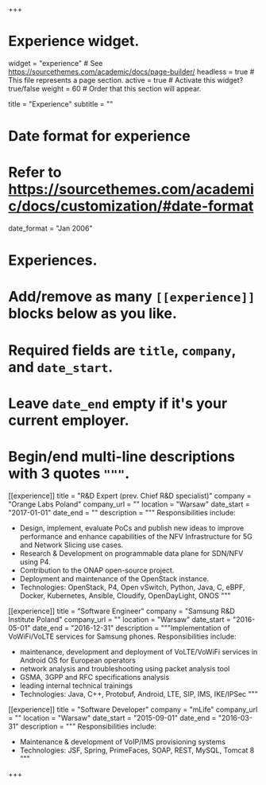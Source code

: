 +++
# Experience widget.
widget = "experience"  # See https://sourcethemes.com/academic/docs/page-builder/
headless = true  # This file represents a page section.
active = true  # Activate this widget? true/false
weight = 60  # Order that this section will appear.

title = "Experience"
subtitle = ""

# Date format for experience
#   Refer to https://sourcethemes.com/academic/docs/customization/#date-format
date_format = "Jan 2006"

# Experiences.
#   Add/remove as many `[[experience]]` blocks below as you like.
#   Required fields are `title`, `company`, and `date_start`.
#   Leave `date_end` empty if it's your current employer.
#   Begin/end multi-line descriptions with 3 quotes `"""`.
[[experience]]
  title = "R&D Expert (prev. Chief R&D specialist)"
  company = "Orange Labs Poland"
  company_url = ""
  location = "Warsaw"
  date_start = "2017-01-01"
  date_end = ""
  description = """
  Responsibilities include:
  
  * Design, implement, evaluate PoCs and publish new ideas to improve performance and enhance capabilities of the NFV Infrastructure for 5G and Network Slicing use cases. 
  * Research & Development on programmable data plane for SDN/NFV using P4. 
  * Contribution to the ONAP open-source project. 
  * Deployment and maintenance of the OpenStack instance.
  * Technologies: OpenStack, P4, Open vSwitch, Python, Java, C, eBPF, Docker, Kubernetes, Ansible, Cloudify, OpenDayLight, ONOS
  """

[[experience]]
  title = "Software Engineer"
  company = "Samsung R&D Institute Poland"
  company_url = ""
  location = "Warsaw"
  date_start = "2016-05-01"
  date_end = "2016-12-31"
  description = """Implementation of VoWiFi/VoLTE services for Samsung phones.
  Responsibilities include:
  
  * maintenance, development and deployment of VoLTE/VoWiFi services in Android OS for European operators
  * network analysis and troubleshooting using packet analysis tool
  * GSMA, 3GPP and RFC specifications analysis
  * leading internal technical trainings 
  * Technologies: Java, C++, Protobuf, Android, LTE, SIP, IMS, IKE/IPSec
  """
  
[[experience]]
  title = "Software Developer"
  company = "mLife"
  company_url = ""
  location = "Warsaw"
  date_start = "2015-09-01"
  date_end = "2016-03-31"
  description = """
  Responsibilities include:
  
  * Maintenance & development of VoIP/IMS provisioning systems
  * Technologies: JSF, Spring, PrimeFaces, SOAP, REST, MySQL, Tomcat 8
  """

+++
